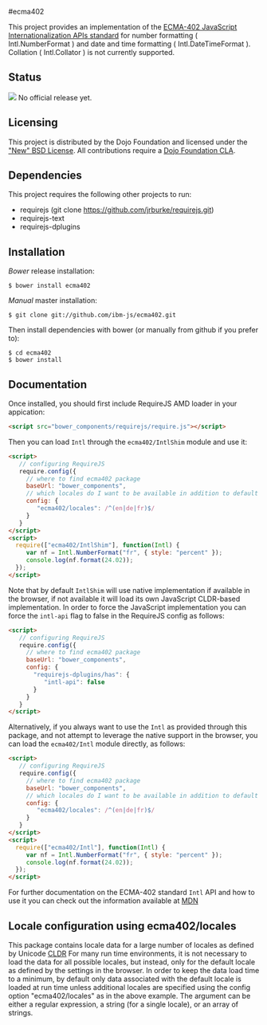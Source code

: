 #ecma402

This project provides an implementation of the [ECMA-402 JavaScript Internationalization APIs standard](http://www.ecma-international.org/ecma-402/1.0/ECMA-402.pdf)
for number formatting ( Intl.NumberFormat ) and date and time formatting ( Intl.DateTimeFormat ).
Collation ( Intl.Collator ) is not currently supported.

## Status
![](https://david-dm.org/ibm-js/ecma402.png)
No official release yet.

## Licensing

This project is distributed by the Dojo Foundation and licensed under the ["New" BSD License](./LICENSE).
All contributions require a [Dojo Foundation CLA](http://dojofoundation.org/about/claForm).

## Dependencies

This project requires the following other projects to run:
 * requirejs (git clone https://github.com/jrburke/requirejs.git)
 * requirejs-text
 * requirejs-dplugins

## Installation

_Bower_ release installation:

    $ bower install ecma402

_Manual_ master installation:

    $ git clone git://github.com/ibm-js/ecma402.git

Then install dependencies with bower (or manually from github if you prefer to):

	$ cd ecma402
	$ bower install

## Documentation

Once installed, you should first include RequireJS AMD loader in your appication:

```html
<script src="bower_components/requirejs/require.js"></script>
```

Then you can load `Intl` through the `ecma402/IntlShim` module and use it:

```html
<script>
   // configuring RequireJS
   require.config({
     // where to find ecma402 package
     baseUrl: "bower_components",
     // which locales do I want to be available in addition to default browser locale
     config: {
        "ecma402/locales": /^(en|de|fr)$/
     }
   }
</script>
<script>
  require(["ecma402/IntlShim"], function(Intl) {
     var nf = Intl.NumberFormat("fr", { style: "percent" });
     console.log(nf.format(24.02));
  });
</script>
```

Note that by default `IntlShim` will use native implementation if available in the browser, if not available it will
load its own JavaScript CLDR-based implementation. In order to force the JavaScript implementation you can force
the `intl-api` flag to false in the RequireJS config as follows:

```html
<script>
   // configuring RequireJS
   require.config({
     // where to find ecma402 package
     baseUrl: "bower_components",
     config: {
       "requirejs-dplugins/has": {
       	  "intl-api": false
       }
     }
   }
</script>
```

Alternatively, if you always want to use the `Intl` as provided through this package, and not attempt to leverage the
native support in the browser, you can load the `ecma402/Intl` module directly, as follows:

```html
<script>
   // configuring RequireJS
   require.config({
     // where to find ecma402 package
     baseUrl: "bower_components",
     // which locales do I want to be available in addition to default browser locale
     config: {
        "ecma402/locales": /^(en|de|fr)$/
     }
   }
</script>
<script>
  require(["ecma402/Intl"], function(Intl) {
     var nf = Intl.NumberFormat("fr", { style: "percent" });
     console.log(nf.format(24.02));
  });
</script>
```

For further documentation on the ECMA-402 standard `Intl` API and how to use it you can check out
the information available at [MDN](https://developer.mozilla.org/en-US/docs/Web/JavaScript/Reference/Global_Objects/Intl)

## Locale configuration using ecma402/locales

This package contains locale data for a large number of locales as defined by Unicode [CLDR](http://cldr.unicode.org)
For many run time environments, it is not necessary to load the data for all possible locales, but instead, only for the
default locale as defined by the settings in the browser.  In order to keep the data load time to a minimum, by default only
data associated with the default locale is loaded at run time unless additional locales are specified using the config
option "ecma402/locales" as in the above example.  The argument can be either a regular expression, a string (for a
single locale), or an array of strings.
